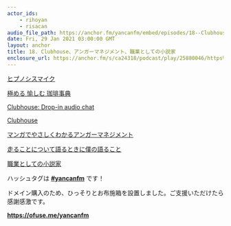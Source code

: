 ```yaml
---
actor_ids:
    - rihoyan
    - risacan
audio_file_path: https://anchor.fm/yancanfm/embed/episodes/18--Clubhouse-epka1e
date: Fri, 29 Jan 2021 03:00:00 GMT
layout: anchor
title: 18. Clubhouse、アンガーマネジメント、職業としての小説家
enclosure_url: https://anchor.fm/s/ca24318/podcast/play/25880046/https%3A%2F%2Fd3ctxlq1ktw2nl.cloudfront.net%2Fstaging%2F2021-0-28%2Feef77291-d210-4ec4-9db2-93d2361beae4.mp3
---
```

<p><a href="https://hypnosismic.com/">ヒプノシスマイク</a></p>
<p><a href="https://booklog.jp/item/1/B0786JNKCV">極める 愉しむ 珈琲事典</a></p>
<p><a href="https://www.joinclubhouse.com/">Clubhouse: Drop-in audio chat</a></p>
<p><a href="https://clubhouse.io/">Clubhouse</a></p>
<p><a href="https://booklog.jp/item/1/4820719475">マンガでやさしくわかるアンガーマネジメント</a></p>
<p><a href="https://booklog.jp/item/1/4167502100">走ることについて語るときに僕の語ること</a></p>
<p><a href="https://booklog.jp/item/1/4884184432">職業としての小説家</a></p>
<p>ハッシュタグは <a href="https://twitter.com/search?q=%23yancanfm"><strong>#yancanfm</strong></a> です！</p>
<p>ドメイン購入のため、ひっそりとお布施箱を設置しました。ご支援いただけたら感謝感激です。</p>
<p><a href="https://ofuse.me/yancanfm"><strong>https://ofuse.me/yancanfm</strong></a></p>
  